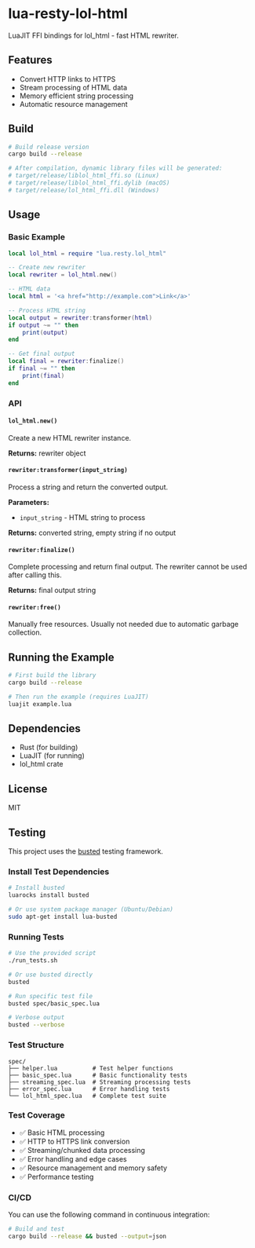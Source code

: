 # lua-resty-lol-html

LuaJIT FFI bindings for lol_html - fast HTML rewriter.

## Features

- Convert HTTP links to HTTPS
- Stream processing of HTML data
- Memory efficient string processing
- Automatic resource management

## Build

```bash
# Build release version
cargo build --release

# After compilation, dynamic library files will be generated:
# target/release/liblol_html_ffi.so (Linux)
# target/release/liblol_html_ffi.dylib (macOS) 
# target/release/lol_html_ffi.dll (Windows)
```

## Usage

### Basic Example

```lua
local lol_html = require "lua.resty.lol_html"

-- Create new rewriter
local rewriter = lol_html.new()

-- HTML data
local html = '<a href="http://example.com">Link</a>'

-- Process HTML string
local output = rewriter:transformer(html)
if output ~= "" then
    print(output)
end

-- Get final output
local final = rewriter:finalize()
if final ~= "" then
    print(final)
end
```

### API

#### `lol_html.new()`
Create a new HTML rewriter instance.

**Returns:** rewriter object

#### `rewriter:transformer(input_string)`
Process a string and return the converted output.

**Parameters:**

- `input_string` - HTML string to process

**Returns:** converted string, empty string if no output

#### `rewriter:finalize()`
Complete processing and return final output. The rewriter cannot be used after calling this.

**Returns:** final output string

#### `rewriter:free()`
Manually free resources. Usually not needed due to automatic garbage collection.

## Running the Example

```bash
# First build the library
cargo build --release

# Then run the example (requires LuaJIT)
luajit example.lua
```

## Dependencies

- Rust (for building)
- LuaJIT (for running)
- lol_html crate

## License

MIT

## Testing

This project uses the [busted](https://lunarmodules.github.io/busted/) testing framework.

### Install Test Dependencies

```bash
# Install busted
luarocks install busted

# Or use system package manager (Ubuntu/Debian)
sudo apt-get install lua-busted
```

### Running Tests

```bash
# Use the provided script
./run_tests.sh

# Or use busted directly
busted

# Run specific test file
busted spec/basic_spec.lua

# Verbose output
busted --verbose
```

### Test Structure

```
spec/
├── helper.lua          # Test helper functions
├── basic_spec.lua      # Basic functionality tests
├── streaming_spec.lua  # Streaming processing tests
├── error_spec.lua      # Error handling tests
└── lol_html_spec.lua   # Complete test suite
```

### Test Coverage

- ✅ Basic HTML processing
- ✅ HTTP to HTTPS link conversion
- ✅ Streaming/chunked data processing
- ✅ Error handling and edge cases
- ✅ Resource management and memory safety
- ✅ Performance testing

### CI/CD

You can use the following command in continuous integration:

```bash
# Build and test
cargo build --release && busted --output=json
```

